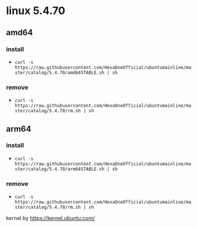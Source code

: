 # linux 5.4.70
 
## amd64

### install

- `curl -s https://raw.githubusercontent.com/HexaOneOfficial/ubuntumainline/master/catalog/5.4.70/amd64STABLE.sh | sh`
 
### remove
  
- `curl -s https://raw.githubusercontent.com/HexaOneOfficial/ubuntumainline/master/catalog/5.4.70/rm.sh | sh` 
 
## arm64

### install

- `curl -s https://raw.githubusercontent.com/HexaOneOfficial/ubuntumainline/master/catalog/5.4.70/arm64STABLE.sh | sh`
 
### remove
  
- `curl -s https://raw.githubusercontent.com/HexaOneOfficial/ubuntumainline/master/catalog/5.4.70/rm.sh | sh`  
 
 
 
kernel by https://kernel.ubuntu.com/
